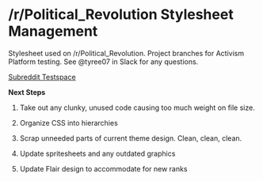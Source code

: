 # /r/Political_Revolution Stylesheet Management

Stylesheet used on /r/Political_Revolution. Project branches for Activism Platform testing. See @tyree07 in Slack for any questions.

[Subreddit Testspace](https://reddit.com/r/Tyree07/about/stylesheet)

**Next Steps**

1. Take out any clunky, unused code causing too much weight on file size.

1. Organize CSS into hierarchies

1. Scrap unneeded parts of current theme design. Clean, clean, clean.

1. Update spritesheets and any outdated graphics

1. Update Flair design to accommodate for new ranks
